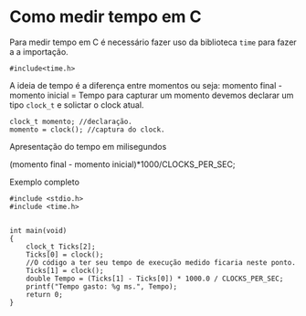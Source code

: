 # Como medir tempo em C

Para medir tempo em C é necessário fazer uso da biblioteca ```time``` para fazer a a importação.
```
#include<time.h> 
```
A ideia de tempo é a diferença entre momentos ou seja: momento final - momento inicial = Tempo
para capturar um momento devemos declarar um tipo ```clock_t``` e solictar o clock  atual.
```
clock_t momento; //declaração.
momento = clock(); //captura do clock.
```
Apresentação do tempo em milisegundos

(momento final - momento inicial)*1000/CLOCKS_PER_SEC;




Exemplo completo
```
#include <stdio.h>
#include <time.h>


int main(void)
{
    clock_t Ticks[2];
    Ticks[0] = clock();
    //O código a ter seu tempo de execução medido ficaria neste ponto.
    Ticks[1] = clock();
    double Tempo = (Ticks[1] - Ticks[0]) * 1000.0 / CLOCKS_PER_SEC;
    printf("Tempo gasto: %g ms.", Tempo);
    return 0;
}
```
